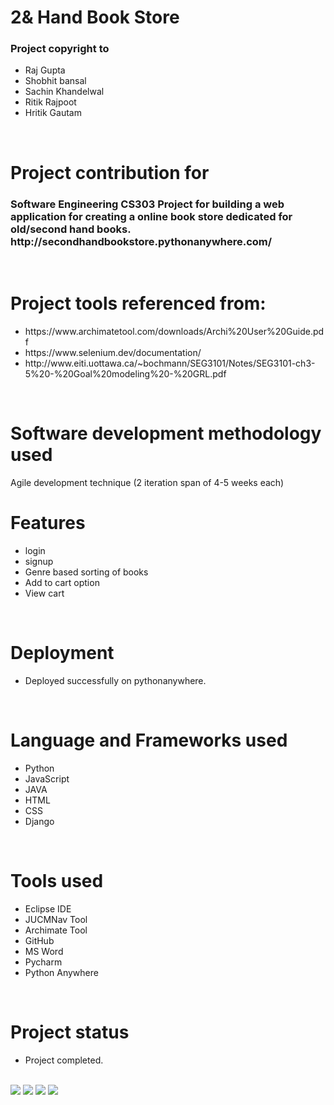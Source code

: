 <h1>2& Hand Book Store</h1>
 <h3>Project copyright to </h3>
<ul>
<li> Raj Gupta</li>
  <li>Shobhit bansal</li>
 <li>Sachin Khandelwal</li>  
<li>  Ritik Rajpoot</li>
  <li>  Hritik Gautam</li>
  </ul>
   
   <br> 
  <h1>Project contribution for</h1>
 <h3> Software Engineering CS303 Project for building a web application for creating a online book store dedicated for old/second hand books. http://secondhandbookstore.pythonanywhere.com/
</h3>
 
    
   <br> 
   
  <h1>Project tools referenced from:</h1>
<ul>
<li>	https://www.archimatetool.com/downloads/Archi%20User%20Guide.pdf</li>
  <li>	https://www.selenium.dev/documentation/</li>
 <li>	http://www.eiti.uottawa.ca/~bochmann/SEG3101/Notes/SEG3101-ch3-5%20-%20Goal%20modeling%20-%20GRL.pdf</li>  
  </ul>
   
   <br> 
  
   <h1> Software development methodology used   </h1>
    Agile development technique (2 iteration span of 4-5 weeks each)
     <br> 
     
  <h1> Features</h1>
 <p title=Features>  
<ul>
<li>login</li>
  <li>signup</li>
 <li>Genre based sorting of books</li>  
<li>Add to cart option</li>
  <li>View cart</li>
  </ul> </p>  
 <br> 
 

 
 <h1>Deployment</h1> 
<p title=Deployment>  
<ul>
<li>Deployed successfully on pythonanywhere.</li>
 </ul> </p> 
 <br> 
  
  <h1> Language and Frameworks used</h1>
 <p title=Language and Frameworks used>  
<ul>
<li>Python</li>
  <li>JavaScript</li>
<li>JAVA</li>
  <li>HTML</li>
  <li>CSS</li>
  <li>Django</li>
</ul> </p> 
  <br> 
  
  <h1> Tools used</h1>
 <p title=Tools used>  
<ul>
<li>Eclipse IDE</li>
  <li>JUCMNav Tool</li>
<li>Archimate Tool</li>
  <li>GitHub</li>
  <li>MS Word</li>
  <li>Pycharm</li>
   <li>Python Anywhere</li>
</ul> </p> 
  <br> 
  
   <h1>Project status</h1> 
<p title=Project status>  
<ul>
<li>Project completed.</li>
 </ul> </p> 
 <br> 

<img src="https://i.ibb.co/0D5ncgb/Screenshot-2021-11-14-141622.jpg"> 
<img src="https://i.ibb.co/NTNrXh6/Screenshot-2021-11-14-141608.jpg"> 
<img src="https://i.ibb.co/YR2ZLbW/Screenshot-2021-11-14-141549.jpg"> 
<img src="https://i.ibb.co/vsqPKPm/Screenshot-2021-11-14-141523.jpg"> 


</ul>
</p>
<br>  
<br>  
<br>  
<br>  


